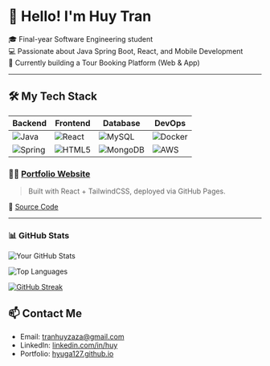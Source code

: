 # 👋 Hello! I'm Huy Tran

🎓 Final-year Software Engineering student  
💻 Passionate about Java Spring Boot, React, and Mobile Development  
🌱 Currently building a Tour Booking Platform (Web & App)

---

## 🛠 My Tech Stack

| Backend | Frontend | Database | DevOps |
|--------|----------|----------|--------|
| ![Java](https://img.shields.io/badge/Java-ED8B00?style=flat&logo=java&logoColor=white) | ![React](https://img.shields.io/badge/React-20232A?style=flat&logo=react&logoColor=61DAFB) | ![MySQL](https://img.shields.io/badge/MySQL-00000F?style=flat&logo=mysql&logoColor=white) | ![Docker](https://img.shields.io/badge/Docker-2496ED?style=flat&logo=docker&logoColor=white) |
| ![Spring](https://img.shields.io/badge/Spring-6DB33F?style=flat&logo=spring&logoColor=white) | ![HTML5](https://img.shields.io/badge/HTML5-E34F26?style=flat&logo=html5&logoColor=white) | ![MongoDB](https://img.shields.io/badge/MongoDB-4EA94B?style=flat&logo=mongodb&logoColor=white) | ![AWS](https://img.shields.io/badge/AWS-232F3E?style=flat&logo=amazon-aws&logoColor=white) |



### 🧑‍💻 [Portfolio Website](https://huynguyen-dev.github.io/)
> Built with React + TailwindCSS, deployed via GitHub Pages.

🔗 [Source Code](https://github.com/huynguyen-dev/portfolio-react)

---

### 📊 GitHub Stats

![Your GitHub Stats](https://github-readme-stats.vercel.app/api?username=hyuga127&show_icons=true&theme=tokyonight&count_private=true)

![Top Languages](https://github-readme-stats.vercel.app/api/top-langs/?username=hyuga127&layout=compact&theme=tokyonight)

[![GitHub Streak](https://readme-streak-stats.vercel.app?user=hyuga127&theme=github-dark&hide_border=false)](https://git.io/streak-stats)




## 📫 Contact Me
- Email: tranhuyzaza@gmail.com
- LinkedIn: [linkedin.com/in/huy](https://www.linkedin.com/in/huy-tr%E1%BA%A7n-7a871a185/)
- Portfolio: [hyuga127.github.io](https://hyuga127.github.io)
